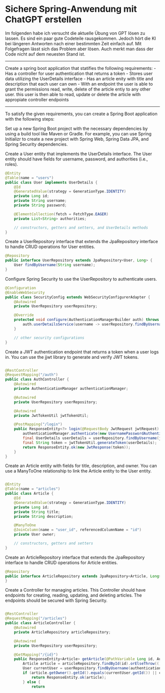 # Sichere Spring-Anwendung mit ChatGPT erstellen

Im folgenden habe ich versucht die aktuelle Übung von GPT lösen zu lassen. Es sind ein paar gute Codeteile rausgekommen. Jedoch hört die KI bei längeren Antworten nach einer bestimmten Zeit einfach auf. Mit Folgefragen lässt sich das Problem aber lösen. Auch merkt man dass der Code nicht auf dem neuesten Stand ist. 

<Hr>
Create a spring boot application that statifies the following requirements:
- Has a controller for user authentication that returns a token
- Stores user data utilizing the UserDetails interface
- Has an article enity with title and description that each user can own
- With an endpoint the user is able to grant the permissions read, write, delete of the article entiy to any other user. this user is then able to read, update or delete the article with appropiate controller endpoints

<hr>

To satisfy the given requirements, you can create a Spring Boot application with the following steps:

Set up a new Spring Boot project with the necessary dependencies by using a build tool like Maven or Gradle. For example, you can use Spring Initializr to create a new project with Spring Web, Spring Data JPA, and Spring Security dependencies.

Create a User entity that implements the UserDetails interface. The User entity should have fields for username, password, and authorities (i.e., roles).

```java
@Entity
@Table(name = "users")
public class User implements UserDetails {
    @Id
    @GeneratedValue(strategy = GenerationType.IDENTITY)
    private Long id;
    private String username;
    private String password;

    @ElementCollection(fetch = FetchType.EAGER)
    private List<String> authorities;

    // constructors, getters and setters, and UserDetails methods
}

```


Create a UserRepository interface that extends the JpaRepository interface to handle CRUD operations for User entities.

```java
@Repository
public interface UserRepository extends JpaRepository<User, Long> {
    User findByUsername(String username);
}
```



Configure Spring Security to use the UserRepository to authenticate users.

```java
@Configuration
@EnableWebSecurity
public class SecurityConfig extends WebSecurityConfigurerAdapter {
    @Autowired
    private UserRepository userRepository;

    @Override
    protected void configure(AuthenticationManagerBuilder auth) throws Exception {
        auth.userDetailsService(username -> userRepository.findByUsername(username));
    }

    // other security configurations
}
```

Create a JWT authentication endpoint that returns a token when a user logs in. You can use the jjwt library to generate and verify JWT tokens.

```java

@RestController
@RequestMapping("/auth")
public class AuthController {
    @Autowired
    private AuthenticationManager authenticationManager;

    @Autowired
    private UserRepository userRepository;

    @Autowired
    private JwtTokenUtil jwtTokenUtil;

    @PostMapping("/login")
    public ResponseEntity<?> login(@RequestBody JwtRequest jwtRequest) throws Exception {
        authenticationManager.authenticate(new UsernamePasswordAuthenticationToken(jwtRequest.getUsername(), jwtRequest.getPassword()));
        final UserDetails userDetails = userRepository.findByUsername(jwtRequest.getUsername());
        final String token = jwtTokenUtil.generateToken(userDetails);
        return ResponseEntity.ok(new JwtResponse(token));
    }
}
```

Create an Article entity with fields for title, description, and owner. You can use a ManyToOne relationship to link the Article entity to the User entity.

```java

@Entity
@Table(name = "articles")
public class Article {
    @Id
    @GeneratedValue(strategy = GenerationType.IDENTITY)
    private Long id;
    private String title;
    private String description;

    @ManyToOne
    @JoinColumn(name = "user_id", referencedColumnName = "id")
    private User owner;

    // constructors, getters and setters
}
```

Create an ArticleRepository interface that extends the JpaRepository interface to handle CRUD operations for Article entities.

```java
@Repository
public interface ArticleRepository extends JpaRepository<Article, Long> {
}
```

Create a Controller for managing articles. This Controller should have endpoints for creating, reading, updating, and deleting articles. The endpoints should be secured with Spring Security.

```java

@RestController
@RequestMapping("/articles")
public class ArticleController {
    @Autowired
    private ArticleRepository articleRepository;

    @Autowired
    private UserRepository userRepository;

    @GetMapping("/{id}")
    public ResponseEntity<Article> getArticle(@PathVariable Long id, Authentication authentication) {
        Article article = articleRepository.findById(id).orElseThrow(() -> new ResourceNotFoundException("Article", "id", id));
        User currentUser = userRepository.findByUsername(authentication.getName());
        if (article.getOwner().getId().equals(currentUser.getId()) || currentUser.getAuthorities().contains("ROLE_ADMIN")) {
            return ResponseEntity.ok(article);
        } else {
            return
```